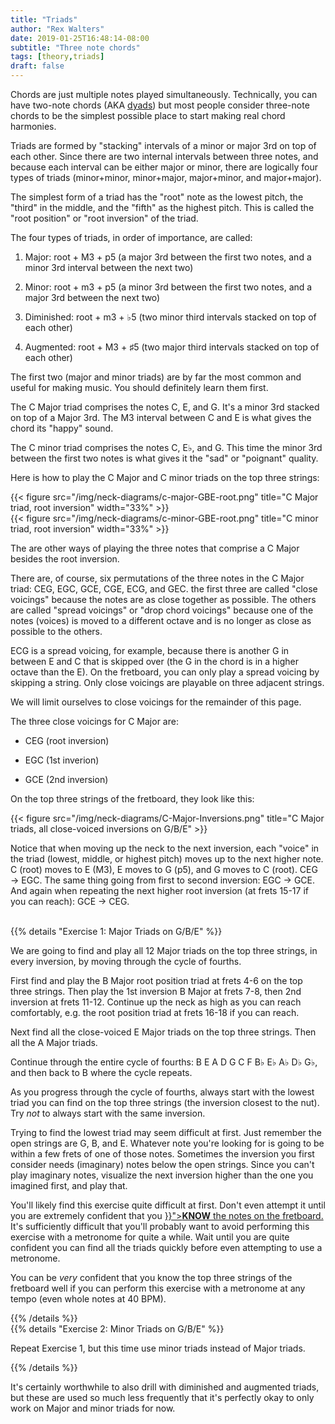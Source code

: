 ```yaml
---
title: "Triads"
author: "Rex Walters"
date: 2019-01-25T16:48:14-08:00
subtitle: "Three note chords"
tags: [theory,triads]
draft: false
---
```


Chords are just multiple notes played simultaneously. Technically, you can have two-note chords (AKA [dyads](https://en.wikipedia.org/wiki/Dyad_(music))) but most people consider three-note chords to be the simplest possible place to start making real chord harmonies.

Triads are formed by "stacking" intervals of a minor or major 3rd on top of each other. Since there are two internal intervals between three notes, and because each interval can be either major or minor, there are logically four types of triads (minor+minor, minor+major, major+minor, and major+major).

The simplest form of a triad has the "root" note as the lowest pitch, the "third" in the middle, and the "fifth" as the highest pitch. This is called the "root position" or "root inversion" of the triad.

The four types of triads, in order of importance, are called:

1. Major: root + M3 + p5 (a major 3rd between the first two notes, and a minor 3rd interval between the next two)

2. Minor: root + m3 + p5 (a minor 3rd between the first two notes, and a major 3rd between the next two)

3. Diminished: root + m3 + &flat;5 (two minor third intervals stacked on top of each other)

4. Augmented: root + M3 + &sharp;5 (two major third intervals stacked on top of each other)

The first two (major and minor triads) are by far the most common and useful for making music. You should definitely learn them first.

The C Major triad comprises the notes C, E, and G. It's a minor 3rd stacked on top of a Major 3rd. The M3 interval between C and E is what gives the chord its "happy" sound.

The C minor triad comprises the notes C, E&flat;, and G. This time the minor 3rd between the first two notes is what gives it the "sad" or "poignant" quality.

Here is how to play the C Major and C minor triads on the top three strings:

<div class="text-center">
{{< figure src="/img/neck-diagrams/c-major-GBE-root.png" title="C Major triad, root inversion" width="33%" >}}
</div>

<div class="text-center">
{{< figure src="/img/neck-diagrams/c-minor-GBE-root.png" title="C minor triad, root inversion" width="33%" >}}
</div>

The are other ways of playing the three notes that comprise a C Major besides the root inversion.

There are, of course, six permutations of the three notes in the C Major triad: CEG, EGC, GCE, CGE, ECG, and GEC. the first three are called "close voicings" because the notes are as close together as possible. The others are called "spread voicings" or "drop chord voicings" because one of the notes (voices) is moved to a different octave and is no longer as close as possible to the others.

ECG is a spread voicing, for example, because there is another G in between E and C that is skipped over (the G in the chord is in a higher octave than the E). On the fretboard, you can only play a spread voicing by skipping a string. Only close voicings are playable on three adjacent strings.

We will limit ourselves to close voicings for the remainder of this page.

The three close voicings for C Major are:

* CEG (root inversion)

* EGC (1st inverion)

* GCE (2nd inversion)

On the top three strings of the fretboard, they look like this:

<div class="text-center">
{{< figure src="/img/neck-diagrams/C-Major-Inversions.png" title="C Major triads, all close-voiced inversions on G/B/E" >}}
</div>

Notice that when moving up the neck to the next inversion, each "voice" in the triad (lowest, middle, or highest pitch) moves up to the next higher note. C (root) moves to E (M3), E moves to G (p5), and G moves to C (root). CEG &rarr; EGC. The same thing going from first to second inversion: EGC &rarr; GCE. And again when repeating the next higher root inversion (at frets 15-17 if you can reach): GCE &rarr; CEG.

<br/>
{{% details "Exercise 1: Major Triads on G/B/E" %}}
<div class="bg-info">
<p>
  We are going to find and play all 12 Major triads on the top three strings, in every inversion, by moving through the cycle of fourths.
</p>
<p>
  First find and play the B Major root position triad at frets 4-6 on the top three strings. Then play the 1st inversion B Major at frets 7-8, then 2nd inversion at frets 11-12. Continue up the neck as high as you can reach comfortably, e.g. the root position triad at frets 16-18 if you can reach.
</p>
<p>
  Next find all the close-voiced E Major triads on the top three strings. Then all the A Major triads.
</p>
<p>
  Continue through the entire cycle of fourths: B E A D G C F B&flat; E&flat; A&flat; D&flat; G&flat;, and then back to B where the cycle repeats.
</p>
<p>
  As you progress through the cycle of fourths, always start with the lowest triad you can find on the top three strings (the inversion closest to the nut). Try <em>not</em> to always start with the same inversion.
</p>
<p>
  Trying to find the lowest triad may seem difficult at first. Just remember the open strings are G, B, and E. Whatever note you're looking for is going to be within a few frets of one of those notes. Sometimes the inversion you first consider needs (imaginary) notes below the open strings. Since you can't play imaginary notes, visualize the next inversion higher than the one you imagined first, and play that.
</p>
<p>
  You'll likely find this exercise quite difficult at first. Don't even attempt it until you are extremely confident that you <a href="{{< ref "/page/1-just-12-notes.md" >}}"><strong>KNOW</strong> the notes on the fretboard.</a> It's sufficiently difficult that you'll probably want to avoid performing this exercise with a metronome for quite a while. Wait until you are quite confident you can find all the triads quickly before even attempting to use a metronome.
</p>
<p>
  You can be <em>very</em> confident that you know the top three strings of the fretboard well if you can perform this exercise with a metronome at any tempo (even whole notes at 40 BPM).
</div>
{{% /details %}}

<br/>
{{% details "Exercise 2: Minor Triads on G/B/E" %}}
<div class="bg-info">
<p>
  Repeat Exercise 1, but this time use minor triads instead of Major triads.
</p>
{{% /details %}}

It's certainly worthwhile to also drill with diminished and augmented triads, but these are used so much less frequently that it's perfectly okay to only work on Major and minor triads for now.
